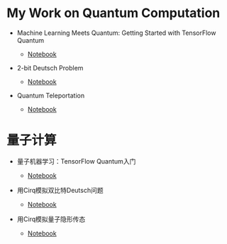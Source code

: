 # My Work on Quantum Computation

* Machine Learning Meets Quantum: Getting Started with TensorFlow Quantum
  * [Notebook](https://github.com/zhoupingjay/quantum/blob/main/Getting-Started-With-TensorFlow-Quantum.ipynb)

* 2-bit Deutsch Problem
  * [Notebook](https://github.com/zhoupingjay/quantum/blob/main/2-bit-Deutsch-Problem.ipynb)

* Quantum Teleportation
  * [Notebook](https://github.com/zhoupingjay/quantum/blob/main/Quantum-Teleportation.ipynb)

# 量子计算

* 量子机器学习：TensorFlow Quantum入门
  * [Notebook](https://github.com/zhoupingjay/quantum/blob/main/Getting-Started-With-TensorFlow-Quantum-CN.ipynb)

* 用Cirq模拟双比特Deutsch问题
  * [Notebook](https://github.com/zhoupingjay/quantum/blob/main/2-bit-Deutsch-Problem.ipynb)

* 用Cirq模拟量子隐形传态
  * [Notebook](https://github.com/zhoupingjay/quantum/blob/main/Quantum-Teleportation.ipynb)
